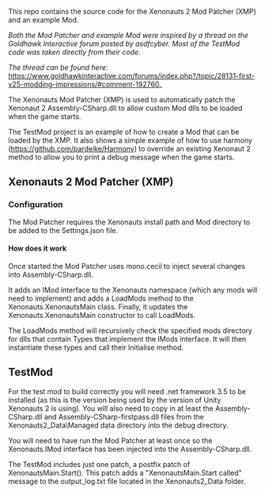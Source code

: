 This repo contains the source code for the Xenonauts 2 Mod Patcher (XMP) and an example Mod.

_Both the Mod Patcher and example Mod were inspired by a thread on the Goldhawk Interactive forum posted by asdfcyber. Most of the TestMod code was taken directly from their code._

_The thread can be found here:_ https://www.goldhawkinteractive.com/forums/index.php?/topic/28131-first-v25-modding-impressions/#comment-192760_

The Xenonauts Mod Patcher (XMP) is used to automatically patch the Xenonaut 2 Assembly-CSharp.dll to allow custom Mod dlls to be loaded when the game starts.

The TestMod project is an example of how to create a Mod that can be loaded by the XMP. It also shows a simple example of how to use harmony (https://github.com/pardeike/Harmony) to override an existing Xenonaut 2 method to allow you to print a debug message when the game starts.

## Xenonauts 2 Mod Patcher (XMP)

### Configuration 
The Mod Patcher requires the Xenonauts install path and Mod directory to be added to the Settings.json file.

#### How does it work
Once started the Mod Patcher uses mono.cecil to inject several changes into Assembly-CSharp.dll. 

It adds an IMod interface to the Xenonauts namespace (which any mods will need to implement) and adds a LoadMods method to the Xenonauts.XenonautsMain class. Finally, it updates the Xenonauts.XenonautsMain constructor to call LoadMods.

The LoadMods method will recursively check the specified mods directory for dlls that contain Types that implement the IMods interface. It will then instantiate these types and call their Initialise method. 

## TestMod

For the test mod to build correctly you will need .net framework 3.5 to be installed (as this is the version being used by the version of Unity Xenonauts 2 is using). You will also need to copy in at least the Assembly-CSharp.dll and Assembly-CSharp-firstpass.dll files from the Xenonauts2_Data\Managed data directory into the debug directory.

You will need to have run the Mod Patcher at least once so the Xenonauts.IMod interface has been injected into the Assembly-CSharp.dll.

The TestMod includes just one patch, a postfix patch of XenonautsMain.Start(). This patch adds a "XenonautsMain.Start called" message to the output_log.txt file located in the Xenonauts2_Data folder.
